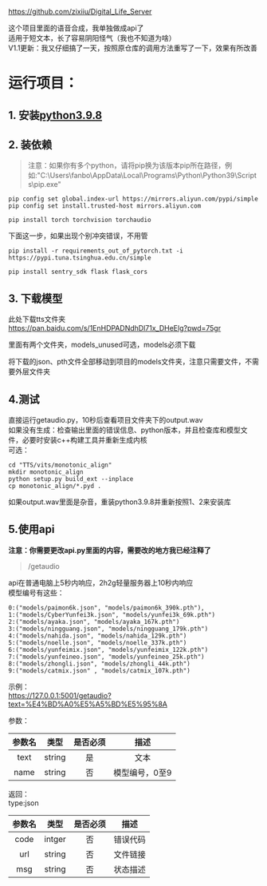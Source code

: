 https://github.com/zixiiu/Digital_Life_Server  

这个项目里面的语音合成，我单独做成api了  
适用于短文本，长了容易阴阳怪气（我也不知道为啥）  
V1.1更新：我又仔细搞了一天，按照原仓库的调用方法重写了一下，效果有所改善  


# 运行项目：

## 1. 安装[python3.9.8](https://www.python.org/ftp/python/3.9.8/)  

## 2. 装依赖  

> 注意：如果你有多个python，请将pip换为该版本pip所在路径，例如:"C:\Users\fanbo\AppData\Local\Programs\Python\Python39\Scripts\pip.exe"

```shell
pip config set global.index-url https://mirrors.aliyun.com/pypi/simple 
pip config set install.trusted-host mirrors.aliyun.com
```

```shell
pip install torch torchvision torchaudio
```  

下面这一步，如果出现个别冲突错误，不用管  

```shell
pip install -r requirements_out_of_pytorch.txt -i https://pypi.tuna.tsinghua.edu.cn/simple
```

```shell
pip install sentry_sdk flask flask_cors
```

## 3. 下载模型  

此处下载tts文件夹  
https://pan.baidu.com/s/1EnHDPADNdhDl71x_DHeElg?pwd=75gr  

里面有两个文件夹，models_unused可选，models必须下载  

将下载的json、pth文件全部移动到项目的models文件夹，注意只需要文件，不需要外层文件夹  

## 4.测试  

直接运行getaudio.py，10秒后查看项目文件夹下的output.wav  
如果没有生成：检查输出里面的错误信息、python版本，并且检查库和模型文件，必要时安装c++构建工具并重新生成内核  
可选：

```shell
cd "TTS/vits/monotonic_align"
mkdir monotonic_align
python setup.py build_ext --inplace
cp monotonic_align/*.pyd .
```

如果output.wav里面是杂音，重装python3.9.8并重新按照1、2来安装库  

## 5.使用api  

**注意：你需要更改api.py里面的内容，需要改的地方我已经注释了**  

> /getaudio

api在普通电脑上5秒内响应，2h2g轻量服务器上10秒内响应  
模型编号有这些：  

```
0:("models/paimon6k.json", "models/paimon6k_390k.pth"),
1:("models/CyberYunfei3k.json", "models/yunfei3k_69k.pth")
2:("models/ayaka.json", "models/ayaka_167k.pth")
3:("models/ningguang.json", "models/ningguang_179k.pth")
4:("models/nahida.json", "models/nahida_129k.pth")
5:("models/noelle.json", "models/noelle_337k.pth")
6:("models/yunfeimix.json", "models/yunfeimix_122k.pth")
7:("models/yunfeineo.json", "models/yunfeineo_25k.pth")
8:("models/zhongli.json", "models/zhongli_44k.pth")
9:("models/catmix.json" , "models/catmix_107k.pth")
```  

示例：  
https://127.0.0.1:5001/getaudio?text=%E4%BD%A0%E5%A5%BD%E5%95%8A
 
参数：

| 参数名 | 类型 | 是否必须 | 描述 |
| :----: | :----: | :----: | :----: |
| text | string | 是 | 文本 |
| name | string | 否 | 模型编号，0至9 |

返回：  
type:json  

| 参数名 | 类型 | 是否必须 | 描述 |
| :----: | :----: | :----: | :----: |
| code | intger | 否 | 错误代码 |
| url | string | 否 | 文件链接 |
| msg | string | 否 | 状态描述 |
